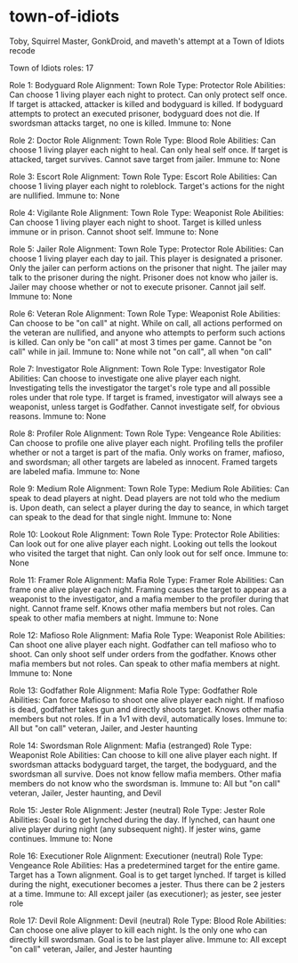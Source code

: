 # town-of-idiots
Toby, Squirrel Master, GonkDroid, and maveth's attempt at a Town of Idiots recode

Town of Idiots roles: 17

Role 1: Bodyguard
  Role Alignment: Town
  Role Type: Protector
  Role Abilities:
    Can choose 1 living player each night to protect. Can only protect self once. If target is attacked, attacker is killed and bodyguard is killed. If bodyguard attempts to protect an executed prisoner, bodyguard does not die. If swordsman attacks target, no one is killed.
  Immune to: None

Role 2: Doctor
  Role Alignment: Town
  Role Type: Blood
  Role Abilities: 
    Can choose 1 living player each night to heal. Can only heal self once. If target is attacked, target survives. Cannot save target from jailer.
  Immune to: None

Role 3: Escort
  Role Alignment: Town
  Role Type: Escort
  Role Abilities:
    Can choose 1 living player each night to roleblock. Target's actions for the night are nullified.
  Immune to: None

Role 4: Vigilante
  Role Alignment: Town
  Role Type: Weaponist
  Role Abilities:
    Can choose 1 living player each night to shoot. Target is killed unless immune or in prison. Cannot shoot self.
  Immune to: None

Role 5: Jailer
  Role Alignment: Town
  Role Type: Protector
  Role Abilities:
    Can choose 1 living player each day to jail. This player is designated a prisoner. Only the jailer can perform actions on the prisoner that night. The jailer may talk to the prisoner during the night. Prisoner does not know who jailer is. Jailer may choose whether or not to execute prisoner. Cannot jail self.
  Immune to: None

Role 6: Veteran
  Role Alignment: Town
  Role Type: Weaponist
  Role Abilities:
    Can choose to be "on call" at night. While on call, all actions performed on the veteran are nullified, and anyone who attempts to perform such actions is killed. Can only be "on call" at most 3 times per game. Cannot be "on call" while in jail.
  Immune to: None while not "on call", all when "on call"

Role 7: Investigator
  Role Alignment: Town
  Role Type: Investigator
  Role Abilities:
    Can choose to investigate one alive player each night. Investigating tells the investigator the target's role type and all possible roles under that role type. If target is framed, investigator will always see a weaponist, unless target is Godfather. Cannot investigate self, for obvious reasons.
  Immune to: None

Role 8: Profiler
  Role Alignment: Town
  Role Type: Vengeance
  Role Abilities:
    Can choose to profile one alive player each night. Profiling tells the profiler whether or not a target is part of the mafia. Only works on framer, mafioso, and swordsman; all other targets are labeled as innocent. Framed targets are labeled mafia.
  Immune to: None

Role 9: Medium
  Role Alignment: Town
  Role Type: Medium
  Role Abilities:
    Can speak to dead players at night. Dead players are not told who the medium is. Upon death, can select a player during the day to seance, in which target can speak to the dead for that single night.
  Immune to: None

Role 10: Lookout
  Role Alignment: Town
  Role Type: Protector
  Role Abilities:
    Can look out for one alive player each night. Looking out tells the lookout who visited the target that night. Can only look out for self once.
  Immune to: None

Role 11: Framer
  Role Alignment: Mafia
  Role Type: Framer
  Role Abilities:
    Can frame one alive player each night. Framing causes the target to appear as a weaponist to the investigator, and a mafia member to the profiler during that night. Cannot frame self. Knows other mafia members but not roles. Can speak to other mafia members at night.
  Immune to: None

Role 12: Mafioso
  Role Alignment: Mafia
  Role Type: Weaponist
  Role Abilities:
    Can shoot one alive player each night. Godfather can tell mafioso who to shoot. Can only shoot self under orders from the godfather. Knows other mafia members but not roles. Can speak to other mafia members at night.
  Immune to: None

Role 13: Godfather
  Role Alignment: Mafia
  Role Type: Godfather
  Role Abilities: 
    Can force Mafioso to shoot one alive player each night. If mafioso is dead, godfather takes gun and directly shoots target. Knows other mafia members but not roles. If in a 1v1 with devil, automatically loses.
  Immune to: All but "on call" veteran, Jailer, and Jester haunting

Role 14: Swordsman
  Role Alignment: Mafia (estranged)
  Role Type: Weaponist
  Role Abilities:
    Can choose to kill one alive player each night. If swordsman attacks bodyguard target, the target, the bodyguard, and the swordsman all survive. Does not know fellow mafia members. Other mafia members do not know who the swordsman is. 
  Immune to: All but "on call" veteran, Jailer, Jester haunting, and Devil

Role 15: Jester
  Role Alignment: Jester (neutral)
  Role Type: Jester
  Role Abilities:
    Goal is to get lynched during the day. If lynched, can haunt one alive player during night (any subsequent night). If jester wins, game continues.
  Immune to: None

Role 16: Executioner
  Role Alignment: Executioner (neutral)
  Role Type: Vengeance
  Role Abilities:
    Has a predetermined target for the entire game. Target has a Town alignment. Goal is to get target lynched. If target is killed during the night, executioner becomes a jester. Thus there can be 2 jesters at a time.
  Immune to: All except jailer (as executioner); as jester, see jester role

Role 17: Devil
  Role Alignment: Devil (neutral)
  Role Type: Blood
  Role Abilities:
    Can choose one alive player to kill each night. Is the only one who can directly kill swordsman. Goal is to be last player alive.
  Immune to: All except "on call" veteran, Jailer, and Jester haunting
